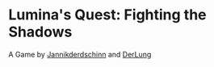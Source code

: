 # Lumina's Quest: Fighting the Shadows

A Game by [Jannikderdschinn](./socials.md#jannikderdschinn) and [DerLung](./socials.md#derlung)
